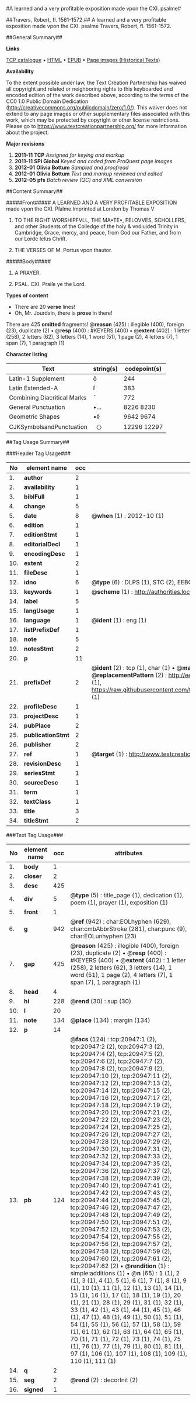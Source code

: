 #A learned and a very profitable exposition made vpon the CXI. psalme#

##Travers, Robert, fl. 1561-1572.##
A learned and a very profitable exposition made vpon the CXI. psalme
Travers, Robert, fl. 1561-1572.

##General Summary##

**Links**

[TCP catalogue](http://www.ota.ox.ac.uk/tcp/)  • 
[HTML](http://tei.it.ox.ac.uk/tcp/Texts-HTML/free/A13/A13878.html)  • 
[EPUB](http://tei.it.ox.ac.uk/tcp/Texts-EPUB/free/A13/A13878.epub) • 
[Page images (Historical Texts)](https://historicaltexts.jisc.ac.uk/eebo-99855452e)

**Availability**

To the extent possible under law, the Text Creation Partnership has waived all copyright and related or neighboring rights to this keyboarded and encoded edition of the work described above, according to the terms of the CC0 1.0 Public Domain Dedication (http://creativecommons.org/publicdomain/zero/1.0/). This waiver does not extend to any page images or other supplementary files associated with this work, which may be protected by copyright or other license restrictions. Please go to https://www.textcreationpartnership.org/ for more information about the project.

**Major revisions**

1. __2011-11__ __TCP__ *Assigned for keying and markup*
1. __2011-11__ __SPi Global__ *Keyed and coded from ProQuest page images*
1. __2012-01__ __Olivia Bottum__ *Sampled and proofread*
1. __2012-01__ __Olivia Bottum__ *Text and markup reviewed and edited*
1. __2012-05__ __pfs__ *Batch review (QC) and XML conversion*

##Content Summary##

#####Front#####
A LEARNED AND A VERY PROFITABLE EXPOSITION made vpon the CXI. Pſalme.Imprinted at London by Thomas V
1. TO THE RIGHT WORSHIPFVLL, THE MA•TE•, FELOVVES, SCHOLLERS, and other Students of the Colledge of the holy & vndiuided Trinity in Cambridge, Grace, mercy, and peace, from God our Father, and from our Lorde Ieſus Chriſt.

1. THE VERSES OF M. Portus vpon thautor.

#####Body#####

1. A PRAYER.

1. PSAL. CXI. Praiſe ye the Lord.

**Types of content**

  * There are 20 **verse** lines!
  * Oh, Mr. Jourdain, there is **prose** in there!

There are 425 **omitted** fragments! 
 @__reason__ (425) : illegible (400), foreign (23), duplicate (2)  •  @__resp__ (400) : #KEYERS (400)  •  @__extent__ (402) : 1 letter (258), 2 letters (62), 3 letters (14), 1 word (51), 1 page (2), 4 letters (7), 1 span (7), 1 paragraph (1)

**Character listing**


|Text|string(s)|codepoint(s)|
|---|---|---|
|Latin-1 Supplement|ô|244|
|Latin Extended-A|ſ|383|
|Combining             Diacritical Marks|̄|772|
|General Punctuation|•…|8226 8230|
|Geometric Shapes|▪◊|9642 9674|
|CJKSymbolsandPunctuation|〈〉|12296 12297|

##Tag Usage Summary##

###Header Tag Usage###

|No|element name|occ|attributes|
|---|---|---|---|
|1.|__author__|2||
|2.|__availability__|1||
|3.|__biblFull__|1||
|4.|__change__|5||
|5.|__date__|8| @__when__ (1) : 2012-10 (1)|
|6.|__edition__|1||
|7.|__editionStmt__|1||
|8.|__editorialDecl__|1||
|9.|__encodingDesc__|1||
|10.|__extent__|2||
|11.|__fileDesc__|1||
|12.|__idno__|6| @__type__ (6) : DLPS (1), STC (2), EEBO-CITATION (1), PROQUEST (1), VID (1)|
|13.|__keywords__|1| @__scheme__ (1) : http://authorities.loc.gov/ (1)|
|14.|__label__|5||
|15.|__langUsage__|1||
|16.|__language__|1| @__ident__ (1) : eng (1)|
|17.|__listPrefixDef__|1||
|18.|__note__|5||
|19.|__notesStmt__|2||
|20.|__p__|11||
|21.|__prefixDef__|2| @__ident__ (2) : tcp (1), char (1)  •  @__matchPattern__ (2) : ([0-9\-]+):([0-9IVX]+) (1), (.+) (1)  •  @__replacementPattern__ (2) : http://eebo.chadwyck.com/downloadtiff?vid=$1&page=$2 (1), https://raw.githubusercontent.com/textcreationpartnership/Texts/master/tcpchars.xml#$1 (1)|
|22.|__profileDesc__|1||
|23.|__projectDesc__|1||
|24.|__pubPlace__|2||
|25.|__publicationStmt__|2||
|26.|__publisher__|2||
|27.|__ref__|1| @__target__ (1) : http://www.textcreationpartnership.org/docs/. (1)|
|28.|__revisionDesc__|1||
|29.|__seriesStmt__|1||
|30.|__sourceDesc__|1||
|31.|__term__|1||
|32.|__textClass__|1||
|33.|__title__|3||
|34.|__titleStmt__|2||


###Text Tag Usage###

|No|element name|occ|attributes|
|---|---|---|---|
|1.|__body__|1||
|2.|__closer__|2||
|3.|__desc__|425||
|4.|__div__|5| @__type__ (5) : title_page (1), dedication (1), poem (1), prayer (1), exposition (1)|
|5.|__front__|1||
|6.|__g__|942| @__ref__ (942) : char:EOLhyphen (629), char:cmbAbbrStroke (281), char:punc (9), char:EOLunhyphen (23)|
|7.|__gap__|425| @__reason__ (425) : illegible (400), foreign (23), duplicate (2)  •  @__resp__ (400) : #KEYERS (400)  •  @__extent__ (402) : 1 letter (258), 2 letters (62), 3 letters (14), 1 word (51), 1 page (2), 4 letters (7), 1 span (7), 1 paragraph (1)|
|8.|__head__|4||
|9.|__hi__|228| @__rend__ (30) : sup (30)|
|10.|__l__|20||
|11.|__note__|134| @__place__ (134) : margin (134)|
|12.|__p__|14||
|13.|__pb__|124| @__facs__ (124) : tcp:20947:1 (2), tcp:20947:2 (2), tcp:20947:3 (2), tcp:20947:4 (2), tcp:20947:5 (2), tcp:20947:6 (2), tcp:20947:7 (2), tcp:20947:8 (2), tcp:20947:9 (2), tcp:20947:10 (2), tcp:20947:11 (2), tcp:20947:12 (2), tcp:20947:13 (2), tcp:20947:14 (2), tcp:20947:15 (2), tcp:20947:16 (2), tcp:20947:17 (2), tcp:20947:18 (2), tcp:20947:19 (2), tcp:20947:20 (2), tcp:20947:21 (2), tcp:20947:22 (2), tcp:20947:23 (2), tcp:20947:24 (2), tcp:20947:25 (2), tcp:20947:26 (2), tcp:20947:27 (2), tcp:20947:28 (2), tcp:20947:29 (2), tcp:20947:30 (2), tcp:20947:31 (2), tcp:20947:32 (2), tcp:20947:33 (2), tcp:20947:34 (2), tcp:20947:35 (2), tcp:20947:36 (2), tcp:20947:37 (2), tcp:20947:38 (2), tcp:20947:39 (2), tcp:20947:40 (2), tcp:20947:41 (2), tcp:20947:42 (2), tcp:20947:43 (2), tcp:20947:44 (2), tcp:20947:45 (2), tcp:20947:46 (2), tcp:20947:47 (2), tcp:20947:48 (2), tcp:20947:49 (2), tcp:20947:50 (2), tcp:20947:51 (2), tcp:20947:52 (2), tcp:20947:53 (2), tcp:20947:54 (2), tcp:20947:55 (2), tcp:20947:56 (2), tcp:20947:57 (2), tcp:20947:58 (2), tcp:20947:59 (2), tcp:20947:60 (2), tcp:20947:61 (2), tcp:20947:62 (2)  •  @__rendition__ (1) : simple:additions (1)  •  @__n__ (65) : 1 (1), 2 (1), 3 (1), 4 (1), 5 (1), 6 (1), 7 (1), 8 (1), 9 (1), 10 (1), 11 (1), 12 (1), 13 (1), 14 (1), 15 (1), 16 (1), 17 (1), 18 (1), 19 (1), 20 (1), 21 (1), 28 (1), 29 (1), 31 (1), 32 (1), 33 (1), 42 (1), 43 (1), 44 (1), 45 (1), 46 (1), 47 (1), 48 (1), 49 (1), 50 (1), 51 (1), 54 (1), 55 (1), 56 (1), 57 (1), 58 (1), 59 (1), 61 (1), 62 (1), 63 (1), 64 (1), 65 (1), 70 (1), 71 (1), 72 (1), 73 (1), 74 (1), 75 (1), 76 (1), 77 (1), 79 (1), 80 (1), 81 (1), 97 (1), 106 (1), 107 (1), 108 (1), 109 (1), 110 (1), 111 (1)|
|14.|__q__|2||
|15.|__seg__|2| @__rend__ (2) : decorInit (2)|
|16.|__signed__|1||
